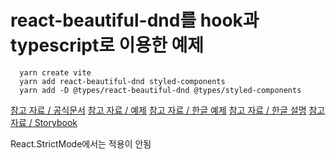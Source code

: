 # react-beautiful-dnd를 hook과 typescript로 이용한 예제

      yarn create vite
      yarn add react-beautiful-dnd styled-components
      yarn add -D @types/react-beautiful-dnd @types/styled-components

[참고 자료 / 공식문서](https://github.com/atlassian/react-beautiful-dnd)
[참고 자료 / 예제](https://github.com/eggheadio-projects/Beautiful-and-Accessible-Drag-and-Drop-with-react-beautiful-dnd-notes)
[참고 자료 / 한글 예제](https://github.com/DarrenKwonDev/beautiful-dnd-functional-revision)
[참고 자료 / 한글 설명](https://darrengwon.tistory.com/1052)
[참고 자료 / Storybook](https://react-beautiful-dnd.netlify.app/?path=/story/single-vertical-list--basic)

React.StrictMode에서는 적용이 안됨
